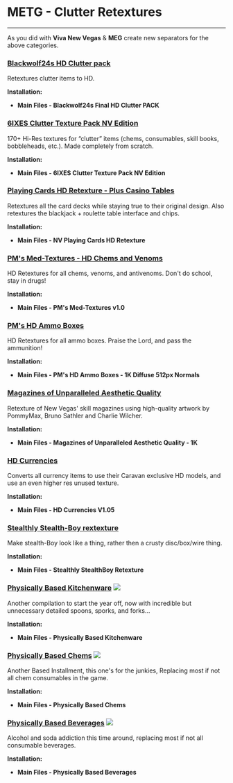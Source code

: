 # METG - Clutter Retextures

---

As you did with **Viva New Vegas** & **MEG** create new separators for the above categories.

### [Blackwolf24s HD Clutter pack](https://www.nexusmods.com/newvegas/mods/70035)

Retextures clutter items to HD.

**Installation:**

- **Main Files - Blackwolf24s Final HD Clutter PACK**


### [6IXES Clutter Texture Pack NV Edition](https://www.nexusmods.com/newvegas/mods/78608)

170+ Hi-Res textures for “clutter” items (chems, consumables, skill books, bobbleheads, etc.). Made completely from scratch.

**Installation:**

- **Main Files - 6IXES Clutter Texture Pack NV Edition**


### [Playing Cards HD Retexture - Plus Casino Tables](https://www.nexusmods.com/newvegas/mods/74394)

Retextures all the card decks while staying true to their original design. Also retextures the blackjack + roulette table interface and chips.

**Installation:**

- **Main Files - NV Playing Cards HD Retexture**


### [PM's Med-Textures - HD Chems and Venoms](https://www.nexusmods.com/newvegas/mods/62946)

HD Retextures for all chems, venoms, and antivenoms. Don't do school, stay in drugs! 

**Installation:**

- **Main Files - PM's Med-Textures v1.0**


### [PM's HD Ammo Boxes](https://www.nexusmods.com/newvegas/mods/64007)

HD Retextures for all ammo boxes. Praise the Lord, and pass the ammunition! 

**Installation:**

- **Main Files - PM's HD Ammo Boxes - 1K Diffuse 512px Normals**


### [Magazines of Unparalleled Aesthetic Quality](https://www.nexusmods.com/newvegas/mods/74304)

Retexture of New Vegas' skill magazines using high-quality artwork by PommyMax, Bruno Sathler and Charlie Wilcher. 

**Installation:**

- **Main Files - Magazines of Unparalleled Aesthetic Quality - 1K**


### [HD Currencies](https://www.nexusmods.com/newvegas/mods/82434)

Converts all currency items to use their Caravan exclusive HD models, and use an even higher res unused texture. 

**Installation:**

- **Main Files - HD Currencies V1.05**


### [Stealthly Stealth-Boy rextexture](https://www.nexusmods.com/newvegas/mods/82944)

Make stealth-Boy look like a thing, rather then a crusty disc/box/wire thing. 

**Installation:**

- **Main Files - Stealthly StealthBoy Retexture**


### [Physically Based Kitchenware](https://www.nexusmods.com/newvegas/mods/79541) ![](../static/img/Performance.png)

Another compilation to start the year off, now with incredible but unnecessary detailed spoons, sporks, and forks... 

**Installation:**

- **Main Files - Physically Based Kitchenware**


### [Physically Based Chems](https://www.nexusmods.com/newvegas/mods/78798) ![](../static/img/Performance.png)

Another Based Installment, this one's for the junkies, Replacing most if not all chem consumables in the game. 

**Installation:**

- **Main Files - Physically Based Chems**


### [Physically Based Beverages](https://www.nexusmods.com/newvegas/mods/80546) ![](../static/img/Performance.png)

Alcohol and soda addiction this time around, replacing most if not all consumable beverages. 

**Installation:**

- **Main Files - Physically Based Beverages**





